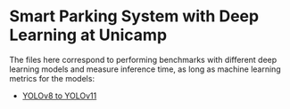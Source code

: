 # Smart Parking System with Deep Learning at Unicamp

The files here correspond to performing benchmarks with different deep learning models and measure inference time, as long as machine learning metrics for the models:
- [YOLOv8 to YOLOv11](yolov8_to_v11/README.md)